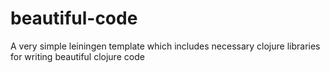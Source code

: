 # beautiful-code
A very simple leiningen template which includes necessary clojure libraries for writing beautiful clojure code
